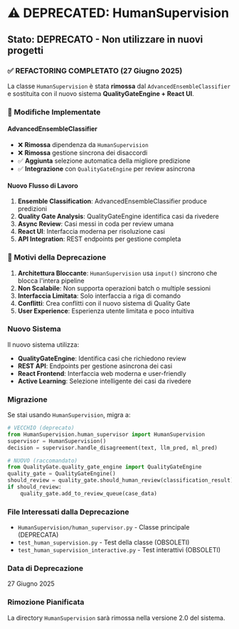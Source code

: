 # ⚠️ DEPRECATED: HumanSupervision

## Stato: DEPRECATO - Non utilizzare in nuovi progetti

### ✅ REFACTORING COMPLETATO (27 Giugno 2025)

La classe `HumanSupervision` è stata **rimossa** dal `AdvancedEnsembleClassifier` e sostituita con il nuovo sistema **QualityGateEngine + React UI**.

### 🔄 Modifiche Implementate

#### **AdvancedEnsembleClassifier**
- ❌ **Rimossa** dipendenza da `HumanSupervision`
- ❌ **Rimossa** gestione sincrona dei disaccordi
- ✅ **Aggiunta** selezione automatica della migliore predizione
- ✅ **Integrazione** con `QualityGateEngine` per review asincrona

#### **Nuovo Flusso di Lavoro**
1. **Ensemble Classification**: AdvancedEnsembleClassifier produce predizioni
2. **Quality Gate Analysis**: QualityGateEngine identifica casi da rivedere
3. **Async Review**: Casi messi in coda per review umana
4. **React UI**: Interfaccia moderna per risoluzione casi
5. **API Integration**: REST endpoints per gestione completa

### 🚫 Motivi della Deprecazione

1. **Architettura Bloccante**: `HumanSupervision` usa `input()` sincrono che blocca l'intera pipeline
2. **Non Scalabile**: Non supporta operazioni batch o multiple sessioni
3. **Interfaccia Limitata**: Solo interfaccia a riga di comando
4. **Conflitti**: Crea conflitti con il nuovo sistema di Quality Gate
5. **User Experience**: Esperienza utente limitata e poco intuitiva

### Nuovo Sistema

Il nuovo sistema utilizza:

- **QualityGateEngine**: Identifica casi che richiedono review
- **REST API**: Endpoints per gestione asincrona dei casi
- **React Frontend**: Interfaccia web moderna e user-friendly
- **Active Learning**: Selezione intelligente dei casi da rivedere

### Migrazione

Se stai usando `HumanSupervision`, migra a:

```python
# VECCHIO (deprecato)
from HumanSupervision.human_supervisor import HumanSupervision
supervisor = HumanSupervision()
decision = supervisor.handle_disagreement(text, llm_pred, ml_pred)

# NUOVO (raccomandato)
from QualityGate.quality_gate_engine import QualityGateEngine
quality_gate = QualityGateEngine()
should_review = quality_gate.should_human_review(classification_result)
if should_review:
    quality_gate.add_to_review_queue(case_data)
```

### File Interessati dalla Deprecazione

- `HumanSupervision/human_supervisor.py` - Classe principale (DEPRECATA)
- `test_human_supervision.py` - Test della classe (OBSOLETI)
- `test_human_supervision_interactive.py` - Test interattivi (OBSOLETI)

### Data di Deprecazione

27 Giugno 2025

### Rimozione Pianificata

La directory `HumanSupervision` sarà rimossa nella versione 2.0 del sistema.
